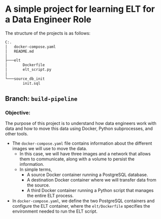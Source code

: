 # A simple project for learning ELT for a Data Engineer Role
The structure of the projects is as follows:

```bash
C:.
│   docker-compose.yaml
│   README.md
│
├───elt
│       Dockerfile
│       elt_script.py
│
└───source_db_init
        init.sql
```
## Branch: `build-pipeline`
### Objective:
The purpose of this project is to understand how data engineers work with data and how to move this data using Docker, Python subprocesses, and other tools.
* The `docker-compose.yaml` file contains information about the different images we will use to move the data.
    * In this case, we will have three images and a network that allows them to communicate, along with a volume to persist the information.
    * In simple terms, 
        * A source Docker container running a PostgreSQL database.
        * A destination Docker container where we will transfer data from the source.
        * A third Docker container running a Python script that manages the entire ELT process.
* In `docker-compose.yaml`, we define the two PostgreSQL containers and configure the ELT container, where the `elt/Dockerfile` specifies the environment needed to run the ELT script.


